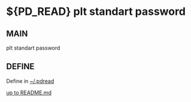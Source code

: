# <pdread> <DATA> <const> ${PD_READ} plt standart password 

## MAIN 
plt standart password 
## DEFINE
Define in [<pdread> <DATA> <homedotfiles> ~/.pdread](../homedotfiles/pdread.md)

[up to README.md](../../../../../README.md)
